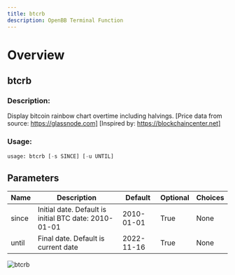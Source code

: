 ```yaml
---
title: btcrb
description: OpenBB Terminal Function
---
```


# Overview

## btcrb

### Description: 

Display bitcoin rainbow chart overtime including halvings. [Price data from source: https://glassnode.com] [Inspired by: https://blockchaincenter.net]

### Usage: 
```python
usage: btcrb [-s SINCE] [-u UNTIL]
```

## Parameters

| Name | Description | Default | Optional | Choices |
| ---- | ----------- | ------- | -------- | ------- |
| since | Initial date. Default is initial BTC date: 2010-01-01 | 2010-01-01 | True | None |
| until | Final date. Default is current date | 2022-11-16 | True | None |


![btcrb](https://user-images.githubusercontent.com/46355364/154068553-f40e8a63-dd69-4508-a0f1-d91cfd5e6e9b.png)

